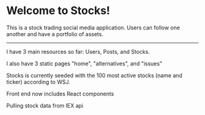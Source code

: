 # Welcome to Stocks!

This is a stock trading social media application. Users can follow one another and have a portfolio of assets.

------

I have 3 main resources so far: Users, Posts, and Stocks.

I also have 3 static pages "home", "alternatives", and "issues"

Stocks is currently seeded with the 100 most active stocks (name and ticker) according to WSJ.

Front end now includes React components

Pulling stock data from IEX api
